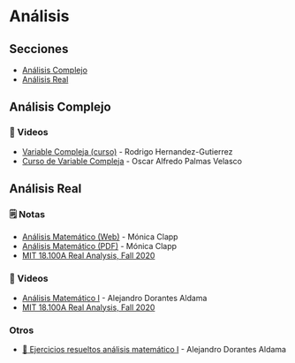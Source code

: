 # Análisis

## Secciones
- [Análisis Complejo](#análisis-complejo)
- [Análisis Real](#análisis-real)

## Análisis Complejo

### 🎥 Videos
- [Variable Compleja (curso)](https://www.youtube.com/playlist?list=PLx1OKAJ_nQJdKv5O8lMXaRWkoRftk5EIT) - Rodrigo Hernandez-Gutierrez
- [Curso de Variable Compleja](https://www.youtube.com/playlist?list=PLtVrJwdxVvfuvw6LC4lsaUFvI6-G9wwqp) - Oscar Alfredo Palmas Velasco

## Análisis Real

### 🗒️ Notas
- [Análisis Matemático (Web)](https://papirhos.matem.unam.mx/tul/P_T_02/) - Mónica Clapp
- [Análisis Matemático (PDF)](https://piazza.com/class_profile/get_resource/hybmul7cdl048u/hybnd4fc6775ob) - Mónica Clapp
- [MIT 18.100A Real Analysis, Fall 2020](https://ocw.mit.edu/courses/18-100a-real-analysis-fall-2020/pages/lecture-notes-and-readings/)

### 🎥 Videos
- [Análisis Matemático I](https://www.youtube.com/playlist?list=PLjAvY4Fdz2AMVrhtc7tP0toekwc8AdsGb) - Alejandro Dorantes Aldama
- [MIT 18.100A Real Analysis, Fall 2020](https://www.youtube.com/playlist?list=PLUl4u3cNGP61O7HkcF7UImpM0cR_L2gSw)

### Otros
- [🎥 Ejercicios resueltos análisis matemático I](https://www.youtube.com/playlist?list=PLjAvY4Fdz2AOmXdI52pCau3g-rkSXILBn) - Alejandro Dorantes Aldama